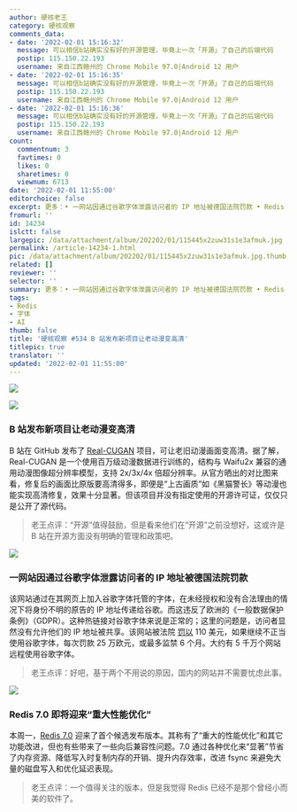 ```yaml
---
author: 硬核老王
category: 硬核观察
comments_data:
- date: '2022-02-01 15:16:32'
  message: 可以相信b站确实没有好的开源管理，毕竟上一次「开源」了自己的后端代码
  postip: 115.150.22.193
  username: 来自江西赣州的 Chrome Mobile 97.0|Android 12 用户
- date: '2022-02-01 15:16:35'
  message: 可以相信b站确实没有好的开源管理，毕竟上一次「开源」了自己的后端代码
  postip: 115.150.22.193
  username: 来自江西赣州的 Chrome Mobile 97.0|Android 12 用户
- date: '2022-02-01 15:16:36'
  message: 可以相信b站确实没有好的开源管理，毕竟上一次「开源」了自己的后端代码
  postip: 115.150.22.193
  username: 来自江西赣州的 Chrome Mobile 97.0|Android 12 用户
count:
  commentnum: 3
  favtimes: 0
  likes: 0
  sharetimes: 0
  viewnum: 6713
date: '2022-02-01 11:55:00'
editorchoice: false
excerpt: 更多：• 一网站因通过谷歌字体泄露访问者的 IP 地址被德国法院罚款 • Redis 7.0 即将迎来“重大性能优化”
fromurl: ''
id: 14234
islctt: false
largepic: /data/attachment/album/202202/01/115445x2zuw31s1e3afmuk.jpg
permalink: /article-14234-1.html
pic: /data/attachment/album/202202/01/115445x2zuw31s1e3afmuk.jpg.thumb.jpg
related: []
reviewer: ''
selector: ''
summary: 更多：• 一网站因通过谷歌字体泄露访问者的 IP 地址被德国法院罚款 • Redis 7.0 即将迎来“重大性能优化”
tags:
- Redis
- 字体
- AI
thumb: false
title: '硬核观察 #534 B 站发布新项目让老动漫变高清'
titlepic: true
translator: ''
updated: '2022-02-01 11:55:00'
---
```


![](/data/attachment/album/202202/01/115445x2zuw31s1e3afmuk.jpg)


![](/data/attachment/album/202202/01/115454wb8w4wzkeqf3fcp3.jpg)


### B 站发布新项目让老动漫变高清


B 站在 GitHub 发布了 [Real-CUGAN](https://github.com/bilibili/ailab/tree/main/Real-CUGAN) 项目，可让老旧动漫画面变高清。据了解，Real-CUGAN 是一个使用百万级动漫数据进行训练的，结构与 Waifu2x 兼容的通用动漫图像超分辨率模型，支持 2x/3x/4x 倍超分辨率。从官方晒出的对比图来看，修复后的画面比原版要高清得多，即便是“上古画质”如《黑猫警长》等动漫也能实现高清修复，效果十分显著。但该项目并没有指定使用的开源许可证，仅仅只是公开了源代码。



> 
> 老王点评：“开源”值得鼓励，但是看来他们在“开源”之前没想好，这或许是 B 站在开源方面没有明确的管理和政策吧。
> 
> 
> 


![](/data/attachment/album/202202/01/115506ds7pm1912oczzpr3.jpg)


### 一网站因通过谷歌字体泄露访问者的 IP 地址被德国法院罚款


该网站通过在其网页上加入谷歌字体托管的字体，在未经授权和没有合法理由的情况下将身份不明的原告的 IP 地址传递给谷歌。而这违反了欧洲的《一般数据保护条例》（GDPR）。这种热链接对谷歌字体来说是正常的；这里的问题是，访问者显然没有允许他们的 IP 地址被共享。该网站被法院 [罚以](https://www.theregister.com/2022/01/31/website_fine_google_fonts_gdpr/) 110 美元，如果继续不正当使用谷歌字体，每次罚款 25 万欧元，或最多监禁 6 个月。大约有 5 千万个网站远程使用谷歌字体。



> 
> 老王点评：好吧，基于两个不用说的原因，国内的网站并不需要忧虑此事。
> 
> 
> 


![](/data/attachment/album/202202/01/115531bfjhtaczcm0kg3hg.jpg)


### Redis 7.0 即将迎来“重大性能优化”


本周一，[Redis 7.0](https://github.com/redis/redis/releases/tag/7.0-rc1) 迎来了首个候选发布版本。其称有了“重大的性能优化”和其它功能改进，但也有些带来了一些向后兼容性问题。7.0 通过各种优化来“显著”节省了内存资源、降低写入时复制内存的开销、提升内存效率，改进 fsync 来避免大量的磁盘写入和优化延迟表现。



> 
> 老王点评：一个值得关注的版本，但是我觉得 Redis 已经不是那个曾经小而美的软件了。
> 
> 
>